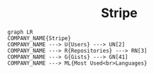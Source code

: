 <h1 align="center">Stripe</h1>

```mermaid
graph LR
COMPANY_NAME{Stripe}
COMPANY_NAME ---> U{Users} ---> UN[2]
COMPANY_NAME ---> R{Repositories} ---> RN[3]
COMPANY_NAME ---> G{Gists} ---> GN[41]
COMPANY_NAME ---> ML{Most Used<br>Languages}
```
